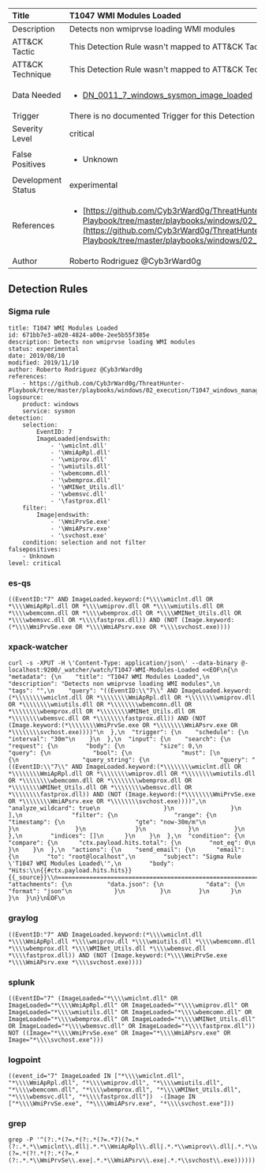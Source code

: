 | Title                | T1047 WMI Modules Loaded                                                                                                                                                 |
|:---------------------|:------------------------------------------------------------------------------------------------------------------------------------------------------------|
| Description          | Detects non wmiprvse loading WMI modules                                                                                                                                           |
| ATT&amp;CK Tactic    |   This Detection Rule wasn't mapped to ATT&amp;CK Tactic yet  |
| ATT&amp;CK Technique |  This Detection Rule wasn't mapped to ATT&amp;CK Technique yet  |
| Data Needed          | <ul><li>[DN_0011_7_windows_sysmon_image_loaded](../Data_Needed/DN_0011_7_windows_sysmon_image_loaded.md)</li></ul>  |
| Trigger              |  There is no documented Trigger for this Detection Rule yet  |
| Severity Level       | critical |
| False Positives      | <ul><li>Unknown</li></ul>  |
| Development Status   | experimental |
| References           | <ul><li>[https://github.com/Cyb3rWard0g/ThreatHunter-Playbook/tree/master/playbooks/windows/02_execution/T1047_windows_management_instrumentation/wmi_wmi_module_load.md](https://github.com/Cyb3rWard0g/ThreatHunter-Playbook/tree/master/playbooks/windows/02_execution/T1047_windows_management_instrumentation/wmi_wmi_module_load.md)</li></ul>  |
| Author               | Roberto Rodriguez @Cyb3rWard0g |


## Detection Rules

### Sigma rule

```
title: T1047 WMI Modules Loaded
id: 671bb7e3-a020-4824-a00e-2ee5b55f385e
description: Detects non wmiprvse loading WMI modules
status: experimental
date: 2019/08/10
modified: 2019/11/10
author: Roberto Rodriguez @Cyb3rWard0g
references:
    - https://github.com/Cyb3rWard0g/ThreatHunter-Playbook/tree/master/playbooks/windows/02_execution/T1047_windows_management_instrumentation/wmi_wmi_module_load.md
logsource:
    product: windows
    service: sysmon
detection:
    selection: 
        EventID: 7
        ImageLoaded|endswith:
            - '\wmiclnt.dll'
            - '\WmiApRpl.dll'
            - '\wmiprov.dll'
            - '\wmiutils.dll'
            - '\wbemcomn.dll'
            - '\wbemprox.dll'
            - '\WMINet_Utils.dll'
            - '\wbemsvc.dll'
            - '\fastprox.dll'
    filter:
        Image|endswith:
            - '\WmiPrvSe.exe'
            - '\WmiAPsrv.exe'
            - '\svchost.exe'
    condition: selection and not filter
falsepositives:
    - Unknown
level: critical
```





### es-qs
    
```
((EventID:"7" AND ImageLoaded.keyword:(*\\\\wmiclnt.dll OR *\\\\WmiApRpl.dll OR *\\\\wmiprov.dll OR *\\\\wmiutils.dll OR *\\\\wbemcomn.dll OR *\\\\wbemprox.dll OR *\\\\WMINet_Utils.dll OR *\\\\wbemsvc.dll OR *\\\\fastprox.dll)) AND (NOT (Image.keyword:(*\\\\WmiPrvSe.exe OR *\\\\WmiAPsrv.exe OR *\\\\svchost.exe))))
```


### xpack-watcher
    
```
curl -s -XPUT -H \'Content-Type: application/json\' --data-binary @- localhost:9200/_watcher/watch/T1047-WMI-Modules-Loaded <<EOF\n{\n  "metadata": {\n    "title": "T1047 WMI Modules Loaded",\n    "description": "Detects non wmiprvse loading WMI modules",\n    "tags": "",\n    "query": "((EventID:\\"7\\" AND ImageLoaded.keyword:(*\\\\\\\\wmiclnt.dll OR *\\\\\\\\WmiApRpl.dll OR *\\\\\\\\wmiprov.dll OR *\\\\\\\\wmiutils.dll OR *\\\\\\\\wbemcomn.dll OR *\\\\\\\\wbemprox.dll OR *\\\\\\\\WMINet_Utils.dll OR *\\\\\\\\wbemsvc.dll OR *\\\\\\\\fastprox.dll)) AND (NOT (Image.keyword:(*\\\\\\\\WmiPrvSe.exe OR *\\\\\\\\WmiAPsrv.exe OR *\\\\\\\\svchost.exe))))"\n  },\n  "trigger": {\n    "schedule": {\n      "interval": "30m"\n    }\n  },\n  "input": {\n    "search": {\n      "request": {\n        "body": {\n          "size": 0,\n          "query": {\n            "bool": {\n              "must": [\n                {\n                  "query_string": {\n                    "query": "((EventID:\\"7\\" AND ImageLoaded.keyword:(*\\\\\\\\wmiclnt.dll OR *\\\\\\\\WmiApRpl.dll OR *\\\\\\\\wmiprov.dll OR *\\\\\\\\wmiutils.dll OR *\\\\\\\\wbemcomn.dll OR *\\\\\\\\wbemprox.dll OR *\\\\\\\\WMINet_Utils.dll OR *\\\\\\\\wbemsvc.dll OR *\\\\\\\\fastprox.dll)) AND (NOT (Image.keyword:(*\\\\\\\\WmiPrvSe.exe OR *\\\\\\\\WmiAPsrv.exe OR *\\\\\\\\svchost.exe))))",\n                    "analyze_wildcard": true\n                  }\n                }\n              ],\n              "filter": {\n                "range": {\n                  "timestamp": {\n                    "gte": "now-30m/m"\n                  }\n                }\n              }\n            }\n          }\n        },\n        "indices": []\n      }\n    }\n  },\n  "condition": {\n    "compare": {\n      "ctx.payload.hits.total": {\n        "not_eq": 0\n      }\n    }\n  },\n  "actions": {\n    "send_email": {\n      "email": {\n        "to": "root@localhost",\n        "subject": "Sigma Rule \'T1047 WMI Modules Loaded\'",\n        "body": "Hits:\\n{{#ctx.payload.hits.hits}}{{_source}}\\n================================================================================\\n{{/ctx.payload.hits.hits}}",\n        "attachments": {\n          "data.json": {\n            "data": {\n              "format": "json"\n            }\n          }\n        }\n      }\n    }\n  }\n}\nEOF\n
```


### graylog
    
```
((EventID:"7" AND ImageLoaded.keyword:(*\\\\wmiclnt.dll *\\\\WmiApRpl.dll *\\\\wmiprov.dll *\\\\wmiutils.dll *\\\\wbemcomn.dll *\\\\wbemprox.dll *\\\\WMINet_Utils.dll *\\\\wbemsvc.dll *\\\\fastprox.dll)) AND (NOT (Image.keyword:(*\\\\WmiPrvSe.exe *\\\\WmiAPsrv.exe *\\\\svchost.exe))))
```


### splunk
    
```
((EventID="7" (ImageLoaded="*\\\\wmiclnt.dll" OR ImageLoaded="*\\\\WmiApRpl.dll" OR ImageLoaded="*\\\\wmiprov.dll" OR ImageLoaded="*\\\\wmiutils.dll" OR ImageLoaded="*\\\\wbemcomn.dll" OR ImageLoaded="*\\\\wbemprox.dll" OR ImageLoaded="*\\\\WMINet_Utils.dll" OR ImageLoaded="*\\\\wbemsvc.dll" OR ImageLoaded="*\\\\fastprox.dll")) NOT ((Image="*\\\\WmiPrvSe.exe" OR Image="*\\\\WmiAPsrv.exe" OR Image="*\\\\svchost.exe")))
```


### logpoint
    
```
((event_id="7" ImageLoaded IN ["*\\\\wmiclnt.dll", "*\\\\WmiApRpl.dll", "*\\\\wmiprov.dll", "*\\\\wmiutils.dll", "*\\\\wbemcomn.dll", "*\\\\wbemprox.dll", "*\\\\WMINet_Utils.dll", "*\\\\wbemsvc.dll", "*\\\\fastprox.dll"])  -(Image IN ["*\\\\WmiPrvSe.exe", "*\\\\WmiAPsrv.exe", "*\\\\svchost.exe"]))
```


### grep
    
```
grep -P '^(?:.*(?=.*(?:.*(?=.*7)(?=.*(?:.*.*\\wmiclnt\\.dll|.*.*\\WmiApRpl\\.dll|.*.*\\wmiprov\\.dll|.*.*\\wmiutils\\.dll|.*.*\\wbemcomn\\.dll|.*.*\\wbemprox\\.dll|.*.*\\WMINet_Utils\\.dll|.*.*\\wbemsvc\\.dll|.*.*\\fastprox\\.dll))))(?=.*(?!.*(?:.*(?=.*(?:.*.*\\WmiPrvSe\\.exe|.*.*\\WmiAPsrv\\.exe|.*.*\\svchost\\.exe))))))'
```



